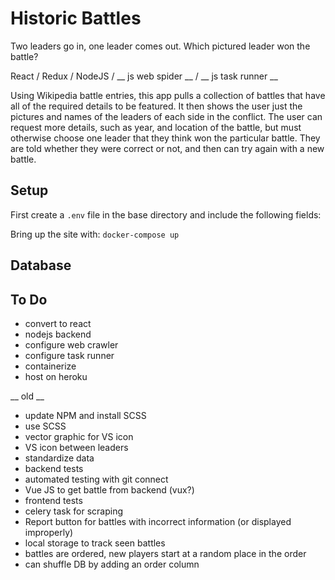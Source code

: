 # Historic Battles
Two leaders go in, one leader comes out. Which pictured leader won the battle?

React / Redux / NodeJS / __ js web spider __ / __ js task runner __

Using Wikipedia battle entries, this app pulls a collection of battles that have all of the required details to be featured. It then shows the user just the pictures and names of the leaders of each side in the conflict. The user can request more details, such as year, and location of the battle, but must otherwise choose one leader that they think won the particular battle. They are told whether they were correct or not, and then can try again with a new battle.

## Setup
First create a `.env` file in the base directory and include the following fields:

Bring up the site with:
`docker-compose up`

## Database


## To Do
* convert to react
* nodejs backend
* configure web crawler
* configure task runner
* containerize
* host on heroku


__ old __
* update NPM and install SCSS
* use SCSS
* vector graphic for VS icon
* VS icon between leaders
* standardize data
* backend tests
* automated testing with git connect
* Vue JS to get battle from backend (vux?)
* frontend tests
* celery task for scraping
* Report button for battles with incorrect information (or displayed improperly)
* local storage to track seen battles
* battles are ordered, new players start at a random place in the order 
* can shuffle DB by adding an order column